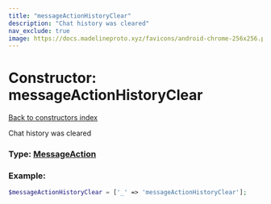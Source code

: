 ```yaml
---
title: "messageActionHistoryClear"
description: "Chat history was cleared"
nav_exclude: true
image: https://docs.madelineproto.xyz/favicons/android-chrome-256x256.png
---
```

# Constructor: messageActionHistoryClear  
[Back to constructors index](index.md)



Chat history was cleared




### Type: [MessageAction](../types/MessageAction.md)


### Example:

```php
$messageActionHistoryClear = ['_' => 'messageActionHistoryClear'];
```  
